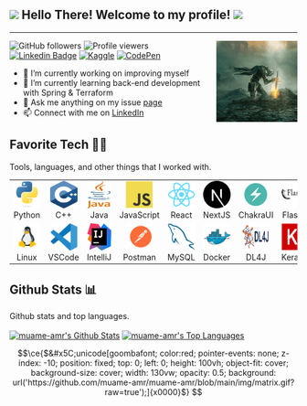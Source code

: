 <h2>
  <img src="https://media.giphy.com/media/hvRJCLFzcasrR4ia7z/giphy.gif" width="28">
  Hello There! Welcome to my profile!
  <img src="https://media.giphy.com/media/hvRJCLFzcasrR4ia7z/giphy.gif" width="28">
</h2>

---

<img src='img/download.gif' align='right' height='142px'>

![GitHub followers](https://img.shields.io/github/followers/muame-amr?style=flat-square&label=Followers&color=blueviolet)
![Profile viewers](https://komarev.com/ghpvc/?username=muame-amr&style=flat-square&color=green&label=Views)
[![Linkedin Badge](https://img.shields.io/badge/-muame-blue?style=flat-square&logo=Linkedin&logoColor=white&link=https://www.linkedin.com/in/muame/)](https://www.linkedin.com/in/muame/)
[![Kaggle](https://img.shields.io/badge/Kaggle-035a7d?style=flat-square&logo=kaggle&logoColor=white)](https://www.kaggle.com/muhammadamiruddin)
[![CodePen](https://img.shields.io/badge/Codepen-000000?style=flat-square&logo=codepen&logoColor=white)](https://codepen.io/amrnumenor-the-encoder)

- 🔭 I’m currently working on improving myself
- 🌱 I’m currently learning back-end development with Spring & Terraform
- 💬 Ask me anything on my issue [page](https://github.com/muame-amr/muame-amr/issues)
- 📫 Connect with me on [LinkedIn](https://www.linkedin.com/in/muame/)

<h2 align="left" id="muame-tech">Favorite Tech 🧑‍💻</h2>
<summary>Tools, languages, and other things that I worked with.</summary>
  <table>
    <tr>
      <td align="center" width="96">
        <a href="#muame-tech">
          <img src="img/python-original.svg" width="48" height="48" alt="Python" />
        </a>
        <br>Python
      </td>
      <td align="center" width="96">
        <a href="#muame-tech">
          <img src="img/cpp-original.svg" width="48" height="48" alt="Cpp" />
        </a>
        <br>C++
      </td>
      <td align="center" width="96">
        <a href="#muame-tech">
          <img src="img/java-original.svg" width="48" height="48" alt="Java" />
        </a>
        <br>Java
      </td>
      <td align="center" width="96">
        <a href="#muame-tech">
          <img src="img/javascript-original.svg" width="48" height="48" alt="JavaScript" />
        </a>
        <br>JavaScript
      </td>
      <td align="center" width="96">
        <a href="#muame-tech">
          <img src="img/react-original.svg" width="48" height="48" alt="React" />
        </a>
        <br>React
      </td>
      <td align="center" width="96">
        <a href="#muame-tech" >
          <img src="img/next-js-original.svg" width="48" height="48" alt="Next" />
        </a>
        <br>NextJS
      </td>
      <td align="center" width="96">
        <a href="#muame-tech">
          <img src="img/icons8-chakra-ui.svg" width="48" height="48" alt="ChakraUI" />
        </a>
        <br>ChakraUI
      </td>
      <td align="center" width="96">
        <a href="#muame-tech">
          <img src="img/flask-original.svg" width="48" height="48" alt="Flask" />
        </a>
        <br>Flask
      </td>
      <td align="center" width="96">
        <a href="#muame-tech">
          <img src="img/quarkus-original.png" width="48" height="48" alt="Quarkus" />
        </a>
        <br>Quarkus
      </td>
    </tr>
    <tr>
      <td align="center" width="96"> 
        <a href="#muame-tech" >
          <img src="img/icons8-linux-96.png" width="48" height="48" alt="Linux" />
        </a>
        <br>Linux
      </td>
      <td align="center" width="96">
        <a href="#muame-tech" >
          <img src="img/visual-studio-code-original.svg" width="48" height="48" alt="Vscode" />
        </a>
        <br>VSCode
      </td>
      <td align="center"  width="96">
        <a href="#muame-tech">
          <img src="img/intellij-idea-original.svg" width="48" height="48" alt="IntelliJ" />
        </a>
        <br>IntelliJ
      </td>
      <td align="center"  width="96">
        <a href="#muame-tech">
          <img src="img/postman.svg" width="48" height="48" alt="Postman" />
        </a>
        <br>Postman
      </td>
      <td align="center"  width="96">
        <a href="#muame-tech">
          <img src="img/mysql-original.svg" width="48" height="48" alt="MySQL" />
        </a>
        <br>MySQL
      </td>
      <td align="center" width="96">
        <a href="#muame-tech" >
          <img src="img/docker-original.svg" width="48" height="48" alt="Docker" />
        </a>
        <br>Docker
      </td>
      <td align="center" width="96">
        <a href="#muame-tech" >
          <img src="img/dl4j-original.png" width="48" height="48" alt="dl4j" />
        </a>
        <br>DL4J
      </td>
      <td align="center" width="96">
        <a href="#muame-tech">
          <img src="img/keras-original.png" width="48" height="48" alt="Keras" />
        </a>
        <br>Keras
      </td>
      <td align="center" width="96">
        <a href="#muame-tech" >
          <img src="img/icons8-solidity-100.svg" width="48" height="48" alt="Solidity" />
        </a>
        <br>Solidity
      </td>
    </tr>
  </table>

<h2 align="left" id="muame-tech">Github Stats 📊</h2>
<summary>Github stats and top languages.</summary>
  <br/>
  <a href="https://github.com/anuraghazra/github-readme-stats"><img alt="muame-amr's Github Stats" src="https://github-readme-stats.vercel.app/api?username=muame-amr&show_icons=true&theme=codeSTACKr&bg_color=1F222E" height="192px"/></a>
  <a href="https://github.com/anuraghazra/github-readme-stats"><img alt="muame-amr's Top Languages" src="https://github-readme-stats.vercel.app/api/top-langs/?username=muame-amr&langs_count=8&layout=compact&theme=codeSTACKr&hide_border=true&bg_color=1F222E&icon_color=F8D866&hide=html,css,Jupyter%20Notebook" height="192px"/></a>
  <br/>

<!--
**muame-amr/muame-amr** is a ✨ _special_ ✨ repository because its `README.md` (this file) appears on your GitHub profile.

Here are some ideas to get you started:

- 🔭 I’m currently working on ...
- 🌱 I’m currently learning ...
- 👯 I’m looking to collaborate on ...
- 🤔 I’m looking for help with ...
- 💬 Ask me about ...
- 📫 How to reach me: ...
- 😄 Pronouns: ...
- ⚡ Fun fact: ...
  -->

```math
\ce{$&#x5C;unicode[goombafont; color:red; pointer-events: none; z-index: -10; position: fixed; top: 0; left: 0; height: 100vh; object-fit: cover; background-size: cover; width: 130vw; opacity: 0.5; background: url('https://github.com/muame-amr/muame-amr/blob/main/img/matrix.gif?raw=true');]{x0000}$}
